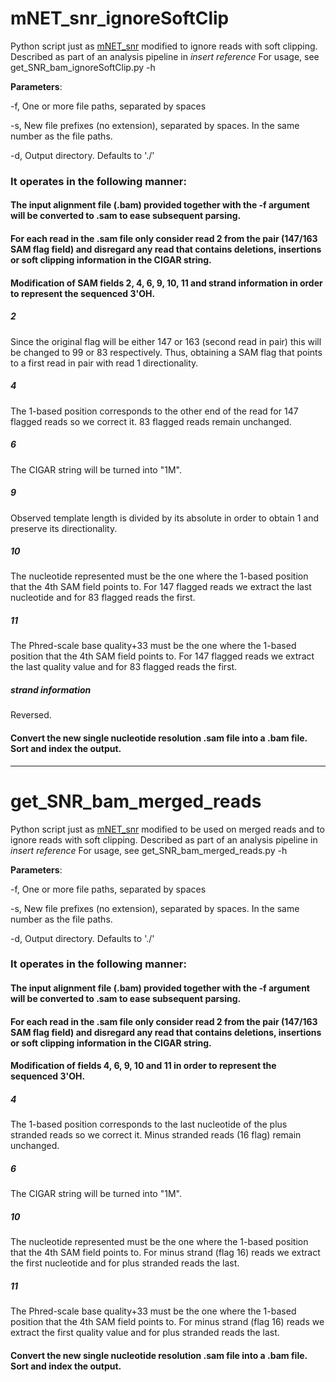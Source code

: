 # mNET_snr_ignoreSoftClip

Python script just as [mNET_snr](https://github.com/tomasgomes/mNET_snr) modified to ignore reads with soft clipping.
Described as part of an analysis pipeline in *insert reference*
For usage, see get_SNR_bam_ignoreSoftClip.py -h

**Parameters**:

-f, One or more file paths, separated by spaces

-s, New file prefixes (no extension), separated by spaces. In the same number as the file paths.

-d, Output directory. Defaults to './'



### It operates in the following manner:

#### The input alignment file (.bam) provided together with the -f argument will be converted to .sam to ease subsequent parsing.

#### For each read in the .sam file only consider read 2 from the pair (147/163 SAM flag field) and disregard any read that contains deletions, insertions or soft clipping information in the CIGAR string.

#### Modification of SAM fields 2, 4, 6, 9, 10, 11 and strand information in order to represent the sequenced 3'OH.

##### 2
Since the original flag will be either 147 or 163 (second read in pair) this will be changed to 99 or 83 respectively. Thus, obtaining a SAM flag that points to a first read in pair with read 1 directionality.

##### 4
The 1-based position corresponds to the other end of the read for 147 flagged reads so we correct it. 83 flagged reads remain unchanged.

##### 6
The CIGAR string will be turned into "1M".

##### 9
Observed template length is divided by its absolute in order to obtain 1 and preserve its directionality.

##### 10
The nucleotide represented must be the one where the 1-based position that the 4th SAM field points to. For 147 flagged reads we extract the last nucleotide and for 83 flagged reads the first.

##### 11
The Phred-scale base quality+33 must be the one where the 1-based position that the 4th SAM field points to. For 147 flagged reads we extract the last quality value and for 83 flagged reads the first.

##### strand information
Reversed.
  
#### Convert the new single nucleotide resolution .sam file into a .bam file. Sort and index the output.


-----------------------------------------------------------------------------------------------------------------


# get_SNR_bam_merged_reads

Python script just as [mNET_snr](https://github.com/tomasgomes/mNET_snr) modified to be used on merged reads and to ignore reads with soft clipping.
Described as part of an analysis pipeline in *insert reference*
For usage, see get_SNR_bam_merged_reads.py -h

**Parameters**:

-f, One or more file paths, separated by spaces

-s, New file prefixes (no extension), separated by spaces. In the same number as the file paths.

-d, Output directory. Defaults to './'



### It operates in the following manner:

#### The input alignment file (.bam) provided together with the -f argument will be converted to .sam to ease subsequent parsing.

#### For each read in the .sam file only consider read 2 from the pair (147/163 SAM flag field) and disregard any read that contains deletions, insertions or soft clipping information in the CIGAR string.

#### Modification of fields 4, 6, 9, 10 and 11 in order to represent the sequenced 3'OH.


##### 4
The 1-based position corresponds to the last nucleotide of the plus stranded reads so we correct it. Minus stranded reads (16 flag) remain unchanged.

##### 6
The CIGAR string will be turned into "1M".

##### 10
The nucleotide represented must be the one where the 1-based position that the 4th SAM field points to. For minus strand (flag 16) reads we extract the first nucleotide and for plus stranded reads the last.

##### 11
The Phred-scale base quality+33 must be the one where the 1-based position that the 4th SAM field points to. For minus strand (flag 16) reads we extract the first quality value and for plus stranded reads the last.

  
#### Convert the new single nucleotide resolution .sam file into a .bam file. Sort and index the output.

